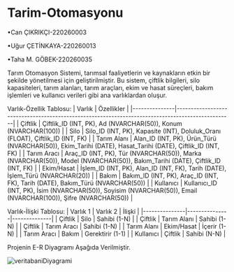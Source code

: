 # Tarim-Otomasyonu
•Can ÇIKRIKÇI-220260003

•Uğur ÇETİNKAYA-220260013

•Taha M. GÖBEK-220260035

Tarım Otomasyon Sistemi, tarımsal faaliyetlerin ve kaynakların etkin bir şekilde yönetilmesi için geliştirilmiştir. Bu sistem, çiftlik bilgileri, silo kapasiteleri, tarım alanları, tarım araçları, ekim ve hasat süreçleri, bakım işlemleri ve kullanıcı verileri gibi ana varlıklardan oluşur.

Varlık-Özellik Tablosu:
| Varlık        | Özellikler                                                                                       |
|---------------|--------------------------------------------------------------------------------------------------|
| Çiftlik       | Çiftlik_ID (INT, PK), Ad (NVARCHAR(50)), Konum (NVARCHAR(100))                                   |
| Silo          | Silo_ID (INT, PK), Kapasite (INT), Doluluk_Oranı (FLOAT), Çiftlik_ID (INT, FK)                   |
| Tarım Alanı   | Alan_ID (INT, PK), Ürün_Türü (NVARCHAR(50)), Ekim_Tarihi (DATE), Hasat_Tarihi (DATE), Çiftlik_ID (INT, FK) |
| Tarım Aracı   | Araç_ID (INT, PK), Tür (NVARCHAR(50)), Marka (NVARCHAR(50)), Model (NVARCHAR(50)), Bakım_Tarihi (DATE), Çiftlik_ID (INT, FK) |
| Ekim/Hasat    | İşlem_ID (INT, PK), Alan_ID (INT, FK), Tarih (DATE), İşlem_Türü (NVARCHAR(20))                   |
| Bakım         | Bakım_ID (INT, PK), Araç_ID (INT, FK), Tarih (DATE), Bakım_Türü (NVARCHAR(50))                   |
| Kullanıcı     | Kullanıcı_ID (INT, PK), İsim (NVARCHAR(50)), Soyisim (NVARCHAR(50)), Email (NVARCHAR(100)), Şifre (NVARCHAR(50)) |



Varlık-İlişki Tablosu:
| Varlık 1      | Varlık 2      | İlişki       |
|---------------|---------------|--------------|
| Çiftlik       | Silo          | Sahibi (1-N) |
| Çiftlik       | Tarım Alanı   | Sahibi (1-N) |
| Çiftlik       | Tarım Aracı   | Sahibi (1-N) |
| Tarım Alanı   | Ekim/Hasat    | İçerir (1-N) |
| Tarım Aracı   | Bakım         | Gerektirir (1-1) |
| Kullanıcı     | Çiftlik       | Sahibi (N-N) |

Projenin E-R Diyagramı Aşağıda Verilmiştir.

![veritabaniDiyagrami](https://github.com/user-attachments/assets/ff6b6bae-0a47-48c2-82fb-ddcdc00d14e0)
